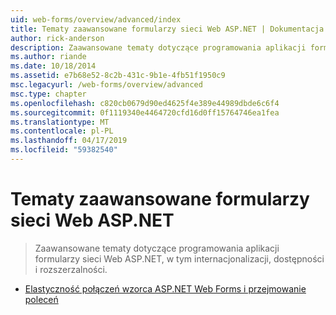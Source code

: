 ```yaml
---
uid: web-forms/overview/advanced/index
title: Tematy zaawansowane formularzy sieci Web ASP.NET | Dokumentacja firmy Microsoft
author: rick-anderson
description: Zaawansowane tematy dotyczące programowania aplikacji formularzy sieci Web ASP.NET, w tym internacjonalizacji, dostępności i rozszerzalności.
ms.author: riande
ms.date: 10/18/2014
ms.assetid: e7b68e52-8c2b-431c-9b1e-4fb51f1950c9
msc.legacyurl: /web-forms/overview/advanced
msc.type: chapter
ms.openlocfilehash: c820cb0679d90ed4625f4e389e44989dbde6c6f4
ms.sourcegitcommit: 0f1119340e4464720cfd16d0ff15764746ea1fea
ms.translationtype: MT
ms.contentlocale: pl-PL
ms.lasthandoff: 04/17/2019
ms.locfileid: "59382540"
---
```

# <a name="aspnet-web-forms-advanced-topics"></a>Tematy zaawansowane formularzy sieci Web ASP.NET

> Zaawansowane tematy dotyczące programowania aplikacji formularzy sieci Web ASP.NET, w tym internacjonalizacji, dostępności i rozszerzalności.


- [Elastyczność połączeń wzorca ASP.NET Web Forms i przejmowanie poleceń](aspnet-web-forms-connection-resiliency-and-command-interception.md)
